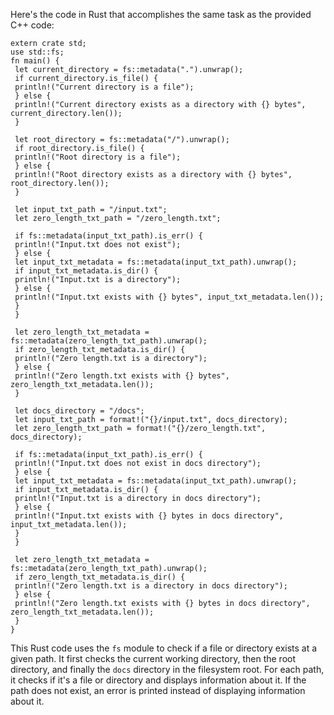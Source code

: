 Here's the code in Rust that accomplishes the same task as the provided C++ code:
```
extern crate std;
use std::fs;
fn main() {
 let current_directory = fs::metadata(".").unwrap();
 if current_directory.is_file() {
 println!("Current directory is a file");
 } else {
 println!("Current directory exists as a directory with {} bytes", current_directory.len());
 }
 
 let root_directory = fs::metadata("/").unwrap();
 if root_directory.is_file() {
 println!("Root directory is a file");
 } else {
 println!("Root directory exists as a directory with {} bytes", root_directory.len());
 }
 
 let input_txt_path = "/input.txt";
 let zero_length_txt_path = "/zero_length.txt";
 
 if fs::metadata(input_txt_path).is_err() {
 println!("Input.txt does not exist");
 } else {
 let input_txt_metadata = fs::metadata(input_txt_path).unwrap();
 if input_txt_metadata.is_dir() {
 println!("Input.txt is a directory");
 } else {
 println!("Input.txt exists with {} bytes", input_txt_metadata.len());
 }
 }
 
 let zero_length_txt_metadata = fs::metadata(zero_length_txt_path).unwrap();
 if zero_length_txt_metadata.is_dir() {
 println!("Zero length.txt is a directory");
 } else {
 println!("Zero length.txt exists with {} bytes", zero_length_txt_metadata.len());
 }
 
 let docs_directory = "/docs";
 let input_txt_path = format!("{}/input.txt", docs_directory);
 let zero_length_txt_path = format!("{}/zero_length.txt", docs_directory);
 
 if fs::metadata(input_txt_path).is_err() {
 println!("Input.txt does not exist in docs directory");
 } else {
 let input_txt_metadata = fs::metadata(input_txt_path).unwrap();
 if input_txt_metadata.is_dir() {
 println!("Input.txt is a directory in docs directory");
 } else {
 println!("Input.txt exists with {} bytes in docs directory", input_txt_metadata.len());
 }
 }
 
 let zero_length_txt_metadata = fs::metadata(zero_length_txt_path).unwrap();
 if zero_length_txt_metadata.is_dir() {
 println!("Zero length.txt is a directory in docs directory");
 } else {
 println!("Zero length.txt exists with {} bytes in docs directory", zero_length_txt_metadata.len());
 }
}
```
This Rust code uses the `fs` module to check if a file or directory exists at a given path. It first checks the current working directory, then the root directory, and finally the `docs` directory in the filesystem root. For each path, it checks if it's a file or directory and displays information about it. If the path does not exist, an error is printed instead of displaying information about it.


